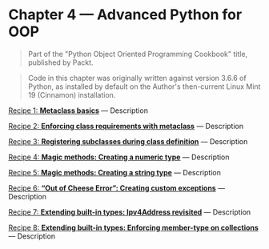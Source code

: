 # Chapter 4 — Advanced Python for OOP

> Part of the "Python Object Oriented Programming Cookbook" title, 
> published by Packt.

> Code in this chapter was originally written against version 3.6.6 of Python, 
> as installed by default on the Author's then-current Linux Mint 19 (Cinnamon) 
> installation. 

[Recipe 1: **Metaclass basics**](C04R01_MetaclassBasics.py) — 
Description

[Recipe 2: **Enforcing class requirements with metaclass**](C04R02_ClassRequirementMetaclass.py) — 
Description

[Recipe 3: **Registering subclasses during class definition**](C04R03_SubclassRegistrationMetaclass.py) — 
Description

[Recipe 4: **Magic methods: Creating a numeric type**](C04R04_EmulatingNumericType.py) — 
Description

[Recipe 5: **Magic methods: Creating a string type**](C04R05_EmulatingStringType.py) — 
Description

[Recipe 6: **“Out of Cheese Error”: Creating custom exceptions**](C04R06_CustomExceptions.py) — 
Description

[Recipe 7: **Extending built-in types: Ipv4Address revisited**](C04R07_ExtendingNumericType.py) — 
Description

[Recipe 8: **Extending built-in types: Enforcing member-type on collections**](C04R08_TypedCollections.py) — 
Description

